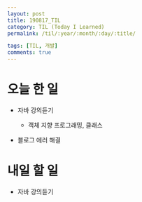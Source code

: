 ```yaml
---
layout: post
title: 190817_TIL
category: TIL (Today I Learned)
permalink: /til/:year/:month/:day/:title/

tags: [TIL, 개발]
comments: true
---
```

# 오늘 한 일

- 자바 강의듣기
  - 객체 지향 프로그래밍, 클래스

- 블로그 에러 해결


# 내일 할 일

- 자바 강의듣기
